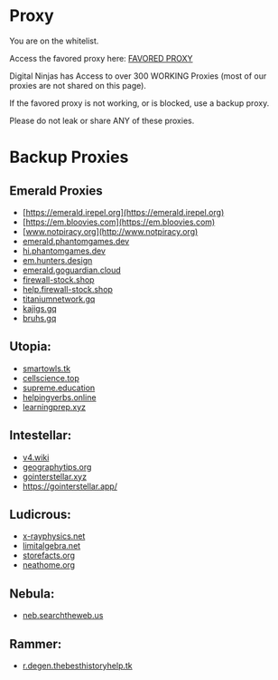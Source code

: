 # Proxy
You are on the whitelist. 

Access the favored proxy here: [FAVORED PROXY](https://interactive.kydana.art/)

Digital Ninjas has Access to over 300 WORKING Proxies (most of our proxies are not shared on this page). 

If the favored proxy is not working, or is blocked, use a backup proxy.

Please do not leak or share ANY of these proxies.

# Backup Proxies

## Emerald Proxies

- [https://emerald.irepel.org](https://emerald.irepel.org)
- [https://em.bloovies.com](https://em.bloovies.com)
- [www.notpiracy.org](http://www.notpiracy.org)
- [emerald.phantomgames.dev](https://emerald.phantomgames.dev)
- [hi.phantomgames.dev](https://hi.phantomgames.dev)
- [em.hunters.design](https://em.hunters.design)
- [emerald.goguardian.cloud](https://emerald.goguardian.cloud)
- [firewall-stock.shop](https://firewall-stock.shop)
- [help.firewall-stock.shop](https://help.firewall-stock.shop)
- [titaniumnetwork.gq](https://titaniumnetwork.gq)
- [kajigs.gq](https://kajigs.gq)
- [bruhs.gq](https://bruhs.gq)


## Utopia:

- [smartowls.tk](https://smartowls.tk/)
- [cellscience.top](https://cellscience.top/)
- [supreme.education](https://supreme.education/)
- [helpingverbs.online](https://helpingverbs.online/)
- [learningprep.xyz](https://learningprep.xyz/)

## Intestellar:

- [v4.wiki](https://v4.wiki/)
- [geographytips.org](https://geographytips.org/)
- [gointerstellar.xyz](https://gointerstellar.xyz/)
- https://gointerstellar.app/

## Ludicrous:

- [x-rayphysics.net](https://x-rayphysics.net/)
- [limitalgebra.net](https://limitalgebra.net/)
- [storefacts.org](https://storefacts.org/)
- [neathome.org](https://neathome.org/)

## Nebula:
- [neb.searchtheweb.us](http://neb.searchtheweb.us/)


## Rammer:
- [r.degen.thebesthistoryhelp.tk](http://r.degen.thebesthistoryhelp.tk/)



